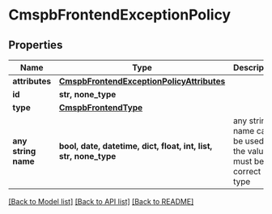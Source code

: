 # CmspbFrontendExceptionPolicy


## Properties
Name | Type | Description | Notes
------------ | ------------- | ------------- | -------------
**attributes** | [**CmspbFrontendExceptionPolicyAttributes**](CmspbFrontendExceptionPolicyAttributes.md) |  | [optional] 
**id** | **str, none_type** |  | [optional] 
**type** | [**CmspbFrontendType**](CmspbFrontendType.md) |  | [optional] 
**any string name** | **bool, date, datetime, dict, float, int, list, str, none_type** | any string name can be used but the value must be the correct type | [optional]

[[Back to Model list]](../README.md#documentation-for-models) [[Back to API list]](../README.md#documentation-for-api-endpoints) [[Back to README]](../README.md)


